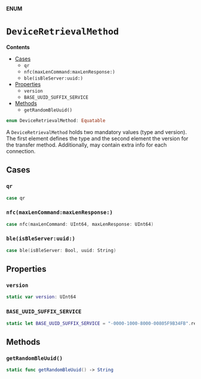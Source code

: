 **ENUM**

# `DeviceRetrievalMethod`

**Contents**

- [Cases](#cases)
  - `qr`
  - `nfc(maxLenCommand:maxLenResponse:)`
  - `ble(isBleServer:uuid:)`
- [Properties](#properties)
  - `version`
  - `BASE_UUID_SUFFIX_SERVICE`
- [Methods](#methods)
  - `getRandomBleUuid()`

```swift
enum DeviceRetrievalMethod: Equatable
```

A `DeviceRetrievalMethod` holds two mandatory values (type and version). The first element defines the type and the second element the version for the transfer method.
Additionally, may contain extra info for each connection.

## Cases
### `qr`

```swift
case qr
```

### `nfc(maxLenCommand:maxLenResponse:)`

```swift
case nfc(maxLenCommand: UInt64, maxLenResponse: UInt64)
```

### `ble(isBleServer:uuid:)`

```swift
case ble(isBleServer: Bool, uuid: String)
```

## Properties
### `version`

```swift
static var version: UInt64
```

### `BASE_UUID_SUFFIX_SERVICE`

```swift
static let BASE_UUID_SUFFIX_SERVICE = "-0000-1000-8000-00805F9B34FB".replacingOccurrences(of: "-", with: "")
```

## Methods
### `getRandomBleUuid()`

```swift
static func getRandomBleUuid() -> String
```
